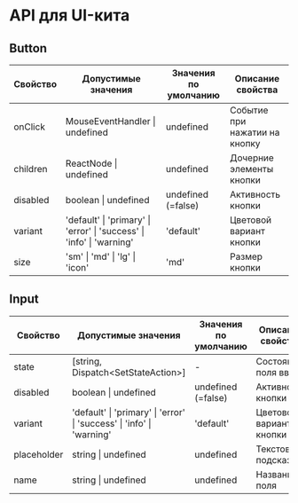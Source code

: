 # API для UI-кита

## Button

| Свойство | Допустимые значения                                                   | Значения по умолчанию | Описание свойства             |
| -------- | --------------------------------------------------------------------- | --------------------- | ----------------------------- |
| onClick  | MouseEventHandler<HTMLButtonElement> \| undefined                     | undefined             | Событие при нажатии на кнопку |
| children | ReactNode \| undefined                                                | undefined             | Дочерние элементы кнопки      |
| disabled | boolean \| undefined                                                  | undefined (=false)    | Активность кнопки             |
| variant  | 'default' \| 'primary' \| 'error' \| 'success' \| 'info' \| 'warning' | 'default'             | Цветовой вариант кнопки       |
| size     | 'sm' \| 'md' \| 'lg' \| 'icon'                                        | 'md'                  | Размер кнопки                 |

## Input

| Свойство    | Допустимые значения                                                   | Значения по умолчанию | Описание свойства       |
| ----------- | --------------------------------------------------------------------- | --------------------- | ----------------------- |
| state       | [string, Dispatch<SetStateAction<string>>]                            | -                     | Состояние поля ввода    |
| disabled    | boolean \| undefined                                                  | undefined (=false)    | Активность кнопки       |
| variant     | 'default' \| 'primary' \| 'error' \| 'success' \| 'info' \| 'warning' | 'default'             | Цветовой вариант кнопки |
| placeholder | string \| undefined                                                   | undefined             | Текстовая подсказка     |
| name        | string \| undefined                                                   | undefined             | Название поля           |
